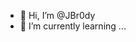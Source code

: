 - 👋 Hi, I’m @JBr0dy
- 🌱 I’m currently learning ...


<!---
JBr0dy/JBr0dy is a ✨ special ✨ repository because its `README.md` (this file) appears on your GitHub profile.
You can click the Preview link to take a look at your changes.
--->
